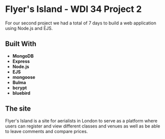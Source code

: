 
# Flyer's Island - WDI 34 Project 2


For our second project we had a total of 7 days to build a web application using Node.js and EJS.

## Built With

* **MongoDB**
* **Express**
* **Node.js**
* **EJS**
* **mongoose**
* **Bulma**
* **bcrypt**
* **bluebird**

## The site

Flyer's Island is a site for aerialists in London to serve as a platform where users can register and view  different classes and venues as well as be able to leave comments and compare prices.
